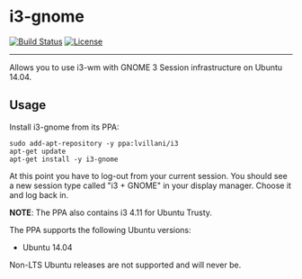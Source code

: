 # i3-gnome

[![Build Status](http://img.shields.io/travis/lvillani/i3-gnome.svg?style=flat)](https://travis-ci.org/lvillani/i3-gnome)
[![License](http://img.shields.io/badge/license-MIT-blue.svg?style=flat)](http://choosealicense.com/licenses/mit/)

--------------------------------------------------------------------------------

Allows you to use i3-wm with GNOME 3 Session infrastructure on Ubuntu 14.04.

## Usage

Install i3-gnome from its PPA:

    sudo add-apt-repository -y ppa:lvillani/i3
    apt-get update
    apt-get install -y i3-gnome

At this point you have to log-out from your current session. You should see a new session type
called "i3 + GNOME" in your display manager. Choose it and log back in.

__NOTE__: The PPA also contains i3 4.11 for Ubuntu Trusty.

The PPA supports the following Ubuntu versions:

* Ubuntu 14.04

Non-LTS Ubuntu releases are not supported and will never be.

